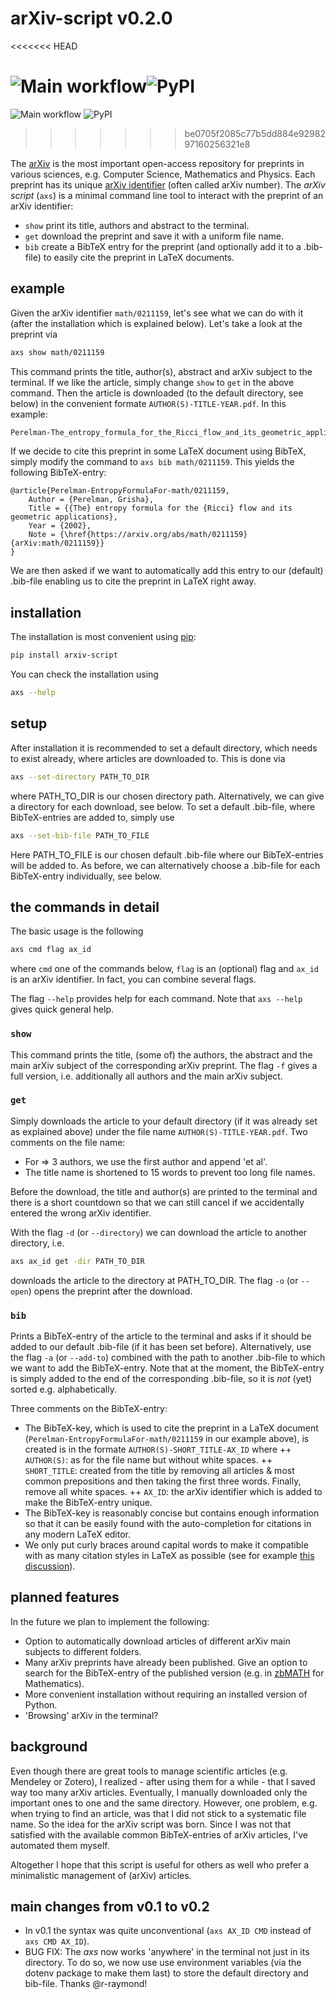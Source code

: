 # arXiv-script v0.2.0
<<<<<<< HEAD

![Main workflow](https://github.com/flrnbc/arxiv_script/actions/workflows/main.yml/badge.svg)![PyPI](https://img.shields.io/pypi/v/arxiv-script)
=======
![Main workflow](https://github.com/flrnbc/arxiv_script/actions/workflows/main.yml/badge.svg)
![PyPI](https://img.shields.io/pypi/v/arxiv-script)
>>>>>>> be0705f2085c77b5dd884e9298297160256321e8

The [arXiv](www.arxiv.org) is the most important open-access repository for preprints in various sciences, e.g. Computer Science, Mathematics and Physics. Each preprint has its unique [arXiv identifier](https://arxiv.org/help/arxiv_identifier) (often called arXiv number). The _arXiv script_ (`axs`) is a minimal command line tool to interact with the preprint of an arXiv identifier:

- `show` print its title, authors and abstract to the terminal.
- `get` download the preprint and save it with a uniform file name.
- `bib` create a BibTeX entry for the preprint (and optionally add it to a .bib-file) to easily cite the preprint in LaTeX documents.

## example
Given the arXiv identifier `math/0211159`, let's see what we can do with it (after the installation which is explained below). Let's take a look at the preprint via
```bash
axs show math/0211159 
```
This command prints the title, author(s), abstract and arXiv subject to the terminal. If we like the article, simply change `show` to `get` in the above command.
Then the article is downloaded (to the default directory, see below) in the convenient formate `AUTHOR(S)-TITLE-YEAR.pdf`. In this example:
```bash
Perelman-The_entropy_formula_for_the_Ricci_flow_and_its_geometric_applications-2002.pdf
```
If we decide to cite this preprint in some LaTeX document using BibTeX, simply modify the command to `axs bib math/0211159`.
This yields the following BibTeX-entry:
```
@article{Perelman-EntropyFormulaFor-math/0211159,
	Author = {Perelman, Grisha},
	Title = {{The} entropy formula for the {Ricci} flow and its geometric applications},
	Year = {2002},
	Note = {\href{https://arxiv.org/abs/math/0211159}{arXiv:math/0211159}}
}
```
We are then asked if we want to automatically add this entry to our (default) .bib-file enabling us to cite the preprint in LaTeX right away.

## installation
The installation is most convenient using [pip](https://pip.pypa.io/en/stable/):
```bash
pip install arxiv-script
```
You can check the installation using
```bash
axs --help
```

## setup
After installation it is recommended to set a default directory, which needs to exist already, where articles are downloaded to. This is done via
```bash
axs --set-directory PATH_TO_DIR
```
where PATH_TO_DIR is our chosen directory path. Alternatively, we can give a directory for each download, see below. To set a default .bib-file, where BibTeX-entries are added to, simply use
```bash
axs --set-bib-file PATH_TO_FILE
```
Here PATH_TO_FILE is our chosen default .bib-file where our BibTeX-entries will be added to. As before, we can alternatively choose a .bib-file for each BibTeX-entry individually, see below.

## the commands in detail
The basic usage is the following
```bash
axs cmd flag ax_id  
```
where `cmd` one of the commands below, `flag` is an (optional) flag and `ax_id` is an arXiv identifier. In fact, you can combine several flags.

The flag `--help` provides help for each command. Note that `axs --help` gives quick general help.

### `show`
This command prints the title, (some of) the authors, the abstract and the main arXiv subject of the corresponding arXiv preprint. The flag `-f` gives a full version, i.e. additionally all authors and the main arXiv subject.

### `get`
Simply downloads the article to your default directory (if it was already set as explained above) under the file name `AUTHOR(S)-TITLE-YEAR.pdf`. Two comments on the file name:

+ For => 3 authors, we use the first author and append 'et al'.
+ The title name is shortened to 15 words to prevent too long file names.

Before the download, the title and author(s) are printed to the terminal and there is a short countdown so that we can still cancel if we accidentally entered the wrong arXiv identifier.

With the flag `-d` (or `--directory`) we can download the article to another directory, i.e.
```bash
axs ax_id get -dir PATH_TO_DIR
```
downloads the article to the directory at PATH_TO_DIR.
The flag `-o` (or `--open`) opens the preprint after the download.

### `bib`
Prints a BibTeX-entry of the article to the terminal and asks if it should be added to our default .bib-file (if it has been set before). Alternatively, use the flag `-a` (or `--add-to`) combined with the path to another .bib-file to which we want to add the BibTeX-entry. Note that at the moment, the BibTeX-entry is simply added to the end of the corresponding .bib-file, so it is _not_ (yet) sorted e.g. alphabetically.

Three comments on the BibTeX-entry:
+ The BibTeX-key, which is used to cite the preprint in a LaTeX document (`Perelman-EntropyFormulaFor-math/0211159` in our example above), is created is in the formate `AUTHOR(S)-SHORT_TITLE-AX_ID` where
++ `AUTHOR(S)`: as for the file name but without white spaces.
++ `SHORT_TITLE`: created from the title by removing all articles & most common prepositions and then taking the first three words. Finally, remove all white spaces.
++ `AX_ID`: the arXiv identifier which is added to make the BibTeX-entry unique.
+ The BibTeX-key is reasonably concise but contains enough information so that it can be easily found with the auto-completion for citations in any modern LaTeX editor.
+ We only put curly braces around capital words to make it compatible with as many citation styles in LaTeX as possible (see for example [this discussion](https://tex.stackexchange.com/questions/10772/bibtex-loses-capitals-when-creating-bbl-file)).

## planned features
In the future we plan to implement the following:
+ Option to automatically download articles of different arXiv main subjects to different folders.
+ Many arXiv preprints have already been published. Give an option to search for the BibTeX-entry of the published version (e.g. in [zbMATH](https://www.zbmath.org/) for Mathematics).
+ More convenient installation without requiring an installed version of Python.
+ 'Browsing' arXiv in the terminal?

## background
Even though there are great tools to manage scientific articles (e.g. Mendeley or Zotero), I realized - after using them for a while - that I saved way too many arXiv articles. Eventually, I manually downloaded only the important ones to one and the same directory. However, one problem, e.g. when trying to find an article, was that I did not stick to a systematic file name. So the idea for the arXiv script was born.
Since I was not that satisfied with the available common BibTeX-entries of arXiv articles, I've automated them myself.

Altogether I hope that this script is useful for others as well who prefer a minimalistic management of (arXiv) articles.

## main changes from v0.1 to v0.2
+ In v0.1 the syntax was quite unconventional (`axs AX_ID CMD` instead of `axs CMD AX_ID`).
+ BUG FIX: The _axs_ now works 'anywhere' in the terminal not just in its directory. To do so, we now use use environment variables (via the dotenv package to make them last) to store the default directory and bib-file. Thanks @r-raymond! 

